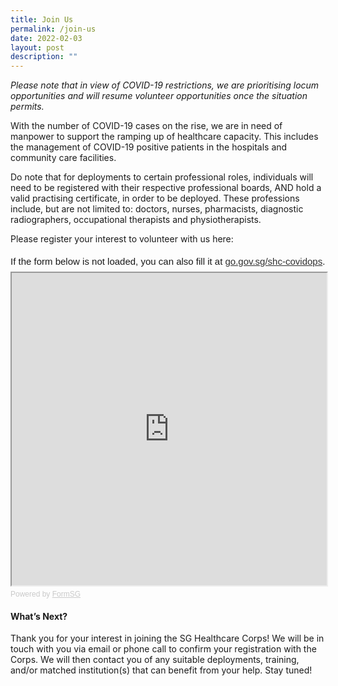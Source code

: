 ```yaml
---
title: Join Us
permalink: /join-us
date: 2022-02-03
layout: post
description: ""
---
```

*Please note that in view of COVID-19 restrictions, we are prioritising locum opportunities and will resume volunteer opportunities once the situation permits.*

With the number of COVID-19 cases on the rise, we are in need of manpower to support the ramping up of healthcare capacity. This includes the management of COVID-19 positive patients in the hospitals and community care facilities.

Do note that for deployments to certain professional roles, individuals will need to be registered with their respective professional boards, AND hold a valid practising certificate, in order to be deployed. These professions include, but are not limited to: doctors, nurses, pharmacists, diagnostic radiographers, occupational therapists and physiotherapists.

Please register your interest to volunteer with us here:

<div style="font-family:Sans-Serif;font-size:15px;color:#000;opacity:0.9;padding-top:5px;padding-bottom:8px">If the form below is not loaded, you can also fill it at <a href="https://form.gov.sg/6149f2d27eb74e001278690a">go.gov.sg/shc-covidops</a>.</div>

<!-- Change the width and height values to suit you best -->
<iframe id="iframe" src="https://form.gov.sg/6149f2d27eb74e001278690a" style="width:100%;height:500px"></iframe>

<div style="font-family:Sans-Serif;font-size:12px;color:#999;opacity:0.5;padding-top:5px">Powered by <a href="https://form.gov.sg" style="color: #999">FormSG</a></div>

#### What’s Next?
Thank you for your interest in joining the SG Healthcare Corps! We will be in touch with you via email or phone call to confirm your registration with the Corps. We will then contact you of any suitable deployments, training, and/or matched institution(s) that can benefit from your help. Stay tuned!